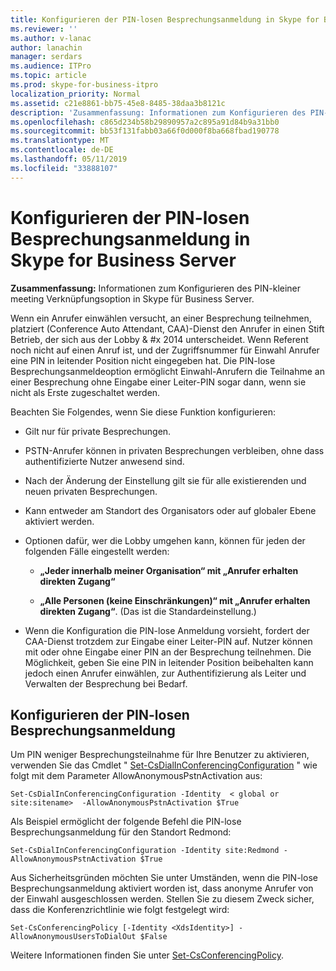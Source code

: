 ```yaml
---
title: Konfigurieren der PIN-losen Besprechungsanmeldung in Skype for Business Server
ms.reviewer: ''
ms.author: v-lanac
author: lanachin
manager: serdars
ms.audience: ITPro
ms.topic: article
ms.prod: skype-for-business-itpro
localization_priority: Normal
ms.assetid: c21e8861-bb75-45e8-8485-38daa3b8121c
description: 'Zusammenfassung: Informationen zum Konfigurieren des PIN-kleiner meeting Verknüpfungsoption in Skype für Business Server.'
ms.openlocfilehash: c865d234b58b29890957a2c895a91d84b9a31bb0
ms.sourcegitcommit: bb53f131fabb03a66f0d000f8ba668fbad190778
ms.translationtype: MT
ms.contentlocale: de-DE
ms.lasthandoff: 05/11/2019
ms.locfileid: "33888107"
---
```

# <a name="configure-pin-less-meeting-join-in-skype-for-business-server"></a>Konfigurieren der PIN-losen Besprechungsanmeldung in Skype for Business Server
 
**Zusammenfassung:** Informationen zum Konfigurieren des PIN-kleiner meeting Verknüpfungsoption in Skype für Business Server.
  
Wenn ein Anrufer einwählen versucht, an einer Besprechung teilnehmen, platziert (Conference Auto Attendant, CAA)-Dienst den Anrufer in einen Stift Betrieb, der sich aus der Lobby & #x 2014 unterscheidet. Wenn Referent noch nicht auf einen Anruf ist, und der Zugriffsnummer für Einwahl Anrufer eine PIN in leitender Position nicht eingegeben hat. Die PIN-lose Besprechungsanmeldeoption ermöglicht Einwahl-Anrufern die Teilnahme an einer Besprechung ohne Eingabe einer Leiter-PIN sogar dann, wenn sie nicht als Erste zugeschaltet werden. 
  
Beachten Sie Folgendes, wenn Sie diese Funktion konfigurieren:
  
- Gilt nur für private Besprechungen.
    
- PSTN-Anrufer können in privaten Besprechungen verbleiben, ohne dass authentifizierte Nutzer anwesend sind.
    
- Nach der Änderung der Einstellung gilt sie für alle existierenden und neuen privaten Besprechungen.
    
- Kann entweder am Standort des Organisators oder auf globaler Ebene aktiviert werden.
    
- Optionen dafür, wer die Lobby umgehen kann, können für jeden der folgenden Fälle eingestellt werden: 
    
  - **„Jeder innerhalb meiner Organisation“ mit „Anrufer erhalten direkten Zugang“**
    
  - **„Alle Personen (keine Einschränkungen)“ mit „Anrufer erhalten direkten Zugang“**. (Das ist die Standardeinstellung.)
    
- Wenn die Konfiguration die PIN-lose Anmeldung vorsieht, fordert der CAA-Dienst trotzdem zur Eingabe einer Leiter-PIN auf. Nutzer können mit oder ohne Eingabe einer PIN an der Besprechung teilnehmen. Die Möglichkeit, geben Sie eine PIN in leitender Position beibehalten kann jedoch einen Anrufer einwählen, zur Authentifizierung als Leiter und Verwalten der Besprechung bei Bedarf.
    
## <a name="configure-pin-less-meeting-join"></a>Konfigurieren der PIN-losen Besprechungsanmeldung

Um PIN weniger Besprechungsteilnahme für Ihre Benutzer zu aktivieren, verwenden Sie das Cmdlet " [Set-CsDialInConferencingConfiguration](https://docs.microsoft.com/powershell/module/skype/set-csdialinconferencingconfiguration?view=skype-ps) " wie folgt mit dem Parameter AllowAnonymousPstnActivation aus:
  
```
Set-CsDialInConferencingConfiguration -Identity  < global or site:sitename>  -AllowAnonymousPstnActivation $True
```

Als Beispiel ermöglicht der folgende Befehl die PIN-lose Besprechungsanmeldung für den Standort Redmond:
  
```
Set-CsDialInConferencingConfiguration -Identity site:Redmond -AllowAnonymousPstnActivation $True
```

Aus Sicherheitsgründen möchten Sie unter Umständen, wenn die PIN-lose Besprechungsanmeldung aktiviert worden ist, dass anonyme Anrufer von der Einwahl ausgeschlossen werden. Stellen Sie zu diesem Zweck sicher, dass die Konferenzrichtlinie wie folgt festgelegt wird:
  
```
Set-CsConferencingPolicy [-Identity <XdsIdentity>] -AllowAnonymousUsersToDialOut $False
```

Weitere Informationen finden Sie unter [Set-CsConferencingPolicy](https://docs.microsoft.com/powershell/module/skype/set-csconferencingpolicy?view=skype-ps).
  


